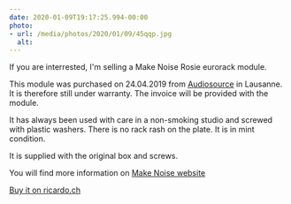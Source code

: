 ```yaml
---
date: 2020-01-09T19:17:25.994-00:00
photo:
- url: /media/photos/2020/01/09/45qqp.jpg
  alt: 
---
```

If you are interrested, I'm selling a Make Noise Rosie eurorack module.

This module was purchased on 24.04.2019 from [Audiosource](https://www.audiosource.ch) in Lausanne. It is therefore still under warranty. The invoice will be provided with the module.

It has always been used with care in a non-smoking studio and screwed with plastic washers. There is no rack rash on the plate.
It is in mint condition.

It is supplied with the original box and screws.

You will find more information on [Make Noise website](https://www.makenoisemusic.com/modules/rosie)

[Buy it on ricardo.ch](https://www.ricardo.ch/fr/a/rosie-make-noise-1100564208/)
